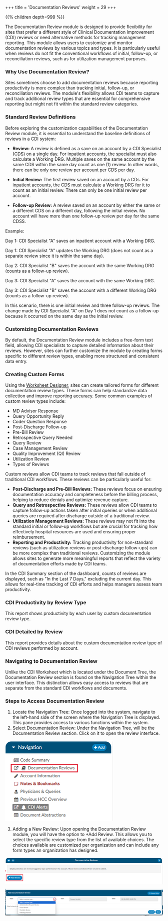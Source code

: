 +++
title = 'Documentation Reviews'
weight = 29
+++

{{% children depth=999 %}}

The Documentation Review module is designed to provide flexibility for sites that prefer a different style of Clinical Documentation Improvement (CDI) reviews or need alternative methods for tracking management reporting. This module allows users to customize and monitor documentation reviews by various topics and types. It is particularly useful when reviews do not fit the conventional workflows of initial, follow-up, or reconciliation reviews, such as for utilization management purposes.

### Why Use Documentation Review?
Sites sometimes choose to add documentation reviews because reporting productivity is more complex than tracking initial, follow-up, or reconciliation reviews. The module's flexibility allows CDI teams to capture and track additional review types that are essential for comprehensive reporting but might not fit within the standard review categories.

### Standard Review Definitions
Before exploring the customization capabilities of the Documentation Review module, it is essential to understand the baseline definitions of reviews in a CDI system:

* **Review:** A review is defined as a save on an account by a CDI Specialist (CDS) on a single day. For inpatient accounts, the specialist must also calculate a Working DRG. Multiple saves on the same account by the same CDS within the same day count as one (1) review. In other words, there can be only one review per account per CDS per day.

* **Initial Review:** The first review saved on an account by a CDs. For inpatient accounts, the CDS must calculate a Working DRG for it to count as an initial review. There can only be one initial review per account.

* **Follow-up Review:** A review saved on an account by either the same or a different CDS on a different day, following the initial review. No account will have more than one follow-up review per day for the same CDSS.

Example:

Day 1: CDI Specialist "A" saves an inpatient account with a Working DRG.

Day 1: CDI Specialist "A" updates the Working DRG (does not count as a separate review since it is within the same day).

Day 2: CDI Specialist "B" saves the account with the same Working DRG (counts as a follow-up review).

Day 3: CDI Specialist "A" saves the account with the same Working DRG.

Day 3: CDI Specialist "B" saves the account with a different Working DRG (counts as a follow-up review).

In this scenario, there is one initial review and three follow-up reviews. The change made by CDI Specialist "A" on Day 1 does not count as a follow-up because it occurred on the same day as the initial review.

### Customizing Documentation Reviews
By default, the Documentation Review module includes a free-form text field, allowing CDI specialists to capture detailed information about their reviews. However, sites can further customize the module by creating forms specific to different review types, enabling more structured and consistent data entry.

### Creating Custom Forms
Using the [Worksheet Designer](https://dolbeysystems.github.io/fusion-cac-web-docs/administrative-user-guide/tools/worksheet-designer/), sites can create tailored forms for different documentation review types. These forms can help standardize data collection and improve reporting accuracy. Some common examples of custom review types include:

* MD Advisor Response
* Query Opportunity Reply
* Coder Question Response
* Post-Discharge Follow-up
* Pre-Bill Review
* Retrospective Query Needed
* Query Review
* Case Management Review
* Quality Improvement (QI) Review
* Utilization Review
* Types of Reviews

Custom reviews allow CDI teams to track reviews that fall outside of traditional CDI workflows. These reviews can be particularly useful for:

* **Post-Discharge and Pre-Bill Reviews:** These reviews focus on ensuring documentation accuracy and completeness before the billing process, helping to reduce denials and optimize revenue capture.
* **Query and Retrospective Reviews:** These reviews allow CDI teams to capture follow-up actions taken after initial queries or when additional queries are required after discharge outside of a traditional review.
* **Utilization Management Reviews:** These reviews may not fit into the standard initial or follow-up workflows but are crucial for tracking how effectively hospital resources are used and ensuring proper reimbursement.
* **Reporting and Productivity:** Tracking productivity for non-standard reviews (such as utilization reviews or post-discharge follow-ups) can be more complex than traditional reviews. Customizing the module allows sites to generate more meaningful reports that reflect the variety of documentation efforts made by CDI teams.

In the CDI Summary section of the dashboard, counts of reviews are displayed, such as "In the Last 7 Days," excluding the current day. This allows for real-time tracking of CDI efforts and helps managers assess team productivity.

### CDI Productivity by Review Type
This report shows productivity by each user by custom documentation review type.

### CDI Detailed by Review
This report provides details about the custom documentation review type of CDI reviews performed by account.

### Navigating to Documentation Review
Unlike the CDI Worksheet which is located under the Document Tree, the Documentation Review section is found on the Navigation Tree within the user interface. This distinction allows easy access to reviews that are separate from the standard CDI workflows and documents.

### Steps to Access Documentation Review

1. Locate the Navigation Tree: Once logged into the system, navigate to the left-hand side of the screen where the Navigation Tree is displayed. This pane provides access to various functions within the system.
2. Select Documentation Review: Under the Navigation Tree, will be the Documentation Review section. Click on it to open the review interface.

![Documentation Reviews](2025-02-20_DocumentationReview1.png)

3. Adding a New Review: Upon opening the Documentation Review module, you will have the option to +Add Review. This allows you to select the specific review type from the list of available choices. The choices available are customized per organization and can include any form types an organization has designed.

![Documentation Reviews](2025-02-20_DocumentationReview2.png)

![Documentation Reviews](2025-02-20_DocumentationReview3.png)